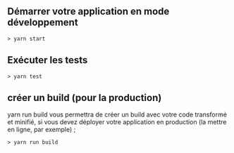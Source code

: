 

## Démarrer votre application en mode développement

    > yarn start

## Exécuter les tests

    > yarn test

## créer un build (pour la production)

yarn run build   vous permettra de créer un build  avec votre code transformé et minifié, si vous devez déployer votre application en production (la mettre en ligne, par exemple) ;

    > yarn run build